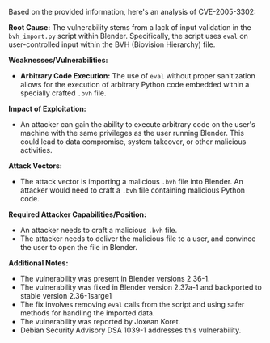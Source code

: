 Based on the provided information, here's an analysis of CVE-2005-3302:

**Root Cause:**
The vulnerability stems from a lack of input validation in the `bvh_import.py` script within Blender. Specifically, the script uses `eval` on user-controlled input within the BVH (Biovision Hierarchy) file.

**Weaknesses/Vulnerabilities:**
- **Arbitrary Code Execution:** The use of `eval` without proper sanitization allows for the execution of arbitrary Python code embedded within a specially crafted `.bvh` file.

**Impact of Exploitation:**
- An attacker can gain the ability to execute arbitrary code on the user's machine with the same privileges as the user running Blender. This could lead to data compromise, system takeover, or other malicious activities.

**Attack Vectors:**
- The attack vector is importing a malicious `.bvh` file into Blender. An attacker would need to craft a `.bvh` file containing malicious Python code.

**Required Attacker Capabilities/Position:**
- An attacker needs to craft a malicious `.bvh` file.
- The attacker needs to deliver the malicious file to a user, and convince the user to open the file in Blender.

**Additional Notes:**
- The vulnerability was present in Blender versions 2.36-1.
- The vulnerability was fixed in Blender version 2.37a-1 and backported to stable version 2.36-1sarge1
- The fix involves removing `eval` calls from the script and using safer methods for handling the imported data.
- The vulnerability was reported by Joxean Koret.
- Debian Security Advisory DSA 1039-1 addresses this vulnerability.